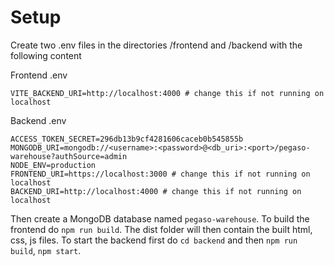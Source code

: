 # Setup

Create two .env files in the directories /frontend and /backend with the following content

Frontend .env

```
VITE_BACKEND_URI=http://localhost:4000 # change this if not running on localhost
```

Backend .env

```
ACCESS_TOKEN_SECRET=296db13b9cf4281606caceb0b545855b
MONGODB_URI=mongodb://<username>:<password>@<db_uri>:<port>/pegaso-warehouse?authSource=admin
NODE_ENV=production
FRONTEND_URI=https://localhost:3000 # change this if not running on localhost
BACKEND_URI=http://localhost:4000 # change this if not running on localhost
```

Then create a MongoDB database named `pegaso-warehouse`.
To build the frontend do `npm run build`. The dist folder will then contain the built html, css, js files.
To start the backend first do `cd backend` and then `npm run build`, `npm start`. 

